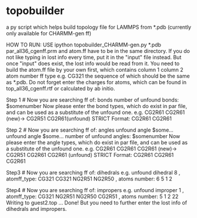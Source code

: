 # topobuilder
a py script which helps build topology file for LAMMPS from *.pdb (currently only available for CHARMM-gen ff)

HOW TO RUN:
 USE ipython topobuilder_CHARMM-gen.py *.pdb
 par_all36_cgenff.prm and atom.ff have to be in the same directory.
 If you do not like typing in lost info every time, put it in the "input" file instead.
 But once "input" does exist, the lost info would be read from it.
 You need to build the atom.ff file by your own first, which contains
  column 1          column 2
  atom number       ff type e.g. CG321
 the sequence of which should be the same as *.pdb.
 Do not forget enter the charges for atoms, which can be found in top_all36_cgenff.rtf or calculated by ab initio.

Step 1 # Now you are searching ff of: bonds
 number of unfound bonds: $somenumber
 Now please enter the bond types, which do exist in par file,
 and can be used as a substitute of the unfound one.
 e.g. CG2R61 CG2R61 (new)-> CG2R51 CG2R61(unfound)
 STRICT Format: CG2R61 CG2R61

Step 2  # Now you are searching ff of: angles
unfound angle $some...
unfound angle $some...
 number of unfound angles: $somenumber
 Now please enter the angle types, which do exist in par file,
 and can be used as a substitute of the unfound one.
 e.g. CG2R61 CG2R61 CG2R61 (new)-> CG2R51 CG2R61 CG2R61 (unfound)
 STRICT Format: CG2R61 CG2R61 CG2R61

Step3  # Now you are searching ff of: dihedrals
e.g. unfound dihedral  8 , atomff_type: CG321  CG321  NG2R51 NG2R50  , atoms number: 6 5 1 2

Step4  # Now you are searching ff of: impropers
e.g. unfound improper  1 , atomff_type: CG321  NG2R51 NG2R50 CG2R51  , atoms number: 5 1 2 22
 Writing to guest2.top ... 
 Done! But you need to further enter the lost info of dihedrals and impropers.
